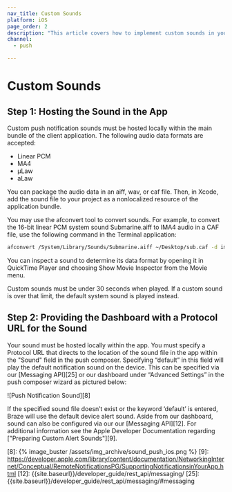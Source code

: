 ```yaml
---
nav_title: Custom Sounds
platform: iOS
page_order: 2
description: "This article covers how to implement custom sounds in your iOS push notifications."
channel:
  - push

---
```


# Custom Sounds

## Step 1: Hosting the Sound in the App

Custom push notification sounds must be hosted locally within the main bundle of the client application. The following audio data formats are accepted:

- Linear PCM
- MA4
- µLaw
- aLaw

You can package the audio data in an aiff, wav, or caf file. Then, in Xcode, add the sound file to your project as a nonlocalized resource of the application bundle.

You may use the afconvert tool to convert sounds. For example, to convert the 16-bit linear PCM system sound Submarine.aiff to IMA4 audio in a CAF file, use the following command in the Terminal application:

```bash
afconvert /System/Library/Sounds/Submarine.aiff ~/Desktop/sub.caf -d ima4 -f caff -v
```

You can inspect a sound to determine its data format by opening it in QuickTime Player and choosing Show Movie Inspector from the Movie menu.

Custom sounds must be under 30 seconds when played. If a custom sound is over that limit, the default system sound is played instead.

## Step 2: Providing the Dashboard with a Protocol URL for the Sound

Your sound must be hosted locally within the app. You must specify a Protocol URL that directs to the location of the sound file in the app within the "Sound" field in the push composer. Specifying “default” in this field will play the default notification sound on the device. This can be specified via our [Messaging API][25] or our dashboard under “Advanced Settings” in the push composer wizard as pictured below:

![Push Notification Sound][8]

If the specified sound file doesn’t exist or the keyword ‘default’ is entered, Braze will use the default device alert sound. Aside from our dashboard, sound can also be configured via our our [Messaging API][12]. For additional information see the Apple Developer Documentation regarding ["Preparing Custom Alert Sounds"][9].

[8]: {% image_buster /assets/img_archive/sound_push_ios.png %}
[9]: https://developer.apple.com/library/content/documentation/NetworkingInternet/Conceptual/RemoteNotificationsPG/SupportingNotificationsinYourApp.html
[12]: {{site.baseurl}}/developer_guide/rest_api/messaging/
[25]: {{site.baseurl}}/developer_guide/rest_api/messaging/#messaging
